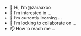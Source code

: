 - 👋 Hi, I’m @zaraaxoo
- 👀 I’m interested in ...
- 🌱 I’m currently learning ...
- 💞️ I’m looking to collaborate on ...
- 📫 How to reach me ...

<!---
zaraaxoo/zaraaxoo is a ✨ special ✨ repository because its `README.md` (this file) appears on your GitHub profile.
You can click the Preview link to take a look at your changes.
--->
